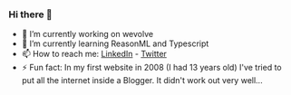 ### Hi there 👋
- 🔭 I’m currently working on wevolve
- 🌱 I’m currently learning ReasonML and Typescript
- 📫 How to reach me: [LinkedIn](https://www.linkedin.com/in/iaurg) - [Twitter](https://www.twitter.com/iaurg)
- ⚡ Fun fact: In my first website in 2008 (I had 13 years old) I've tried to put all the internet inside a Blogger. It didn't work out very well...

<!--
**iaurg/iaurg** is a ✨ _special_ ✨ repository because its `README.md` (this file) appears on your GitHub profile.

Here are some ideas to get you started:

- 🔭 I’m currently working on ...
- 🌱 I’m currently learning ...
- 👯 I’m looking to collaborate on ...
- 🤔 I’m looking for help with ...
- 💬 Ask me about ...
- 📫 How to reach me: ...
- 😄 Pronouns: ...
- ⚡ Fun fact: ...
-->
